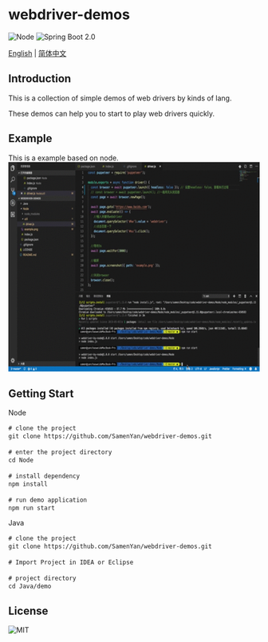 #  webdriver-demos
![Node](https://img.shields.io/node/v/passport/latest.svg)
![Spring Boot 2.0](https://img.shields.io/badge/Spring%20Boot-2.0-brightgreen.svg)

[English](./README.md) | [简体中文](./README.zh-CN.md)

## Introduction
This is a collection of simple demos of web drivers by kinds of lang.

These demos can help you to start to play web drivers quickly.

## Example
This is a example based on node. 
![example](./example.gif)
## Getting Start
Node 

```
# clone the project
git clone https://github.com/SamenYan/webdriver-demos.git

# enter the project directory
cd Node

# install dependency
npm install

# run demo application
npm run start
```

Java 

```
# clone the project 
git clone https://github.com/SamenYan/webdriver-demos.git

# Import Project in IDEA or Eclipse

# project directory
cd Java/demo
```

## License

![MIT](https://img.shields.io/npm/l/express.svg)